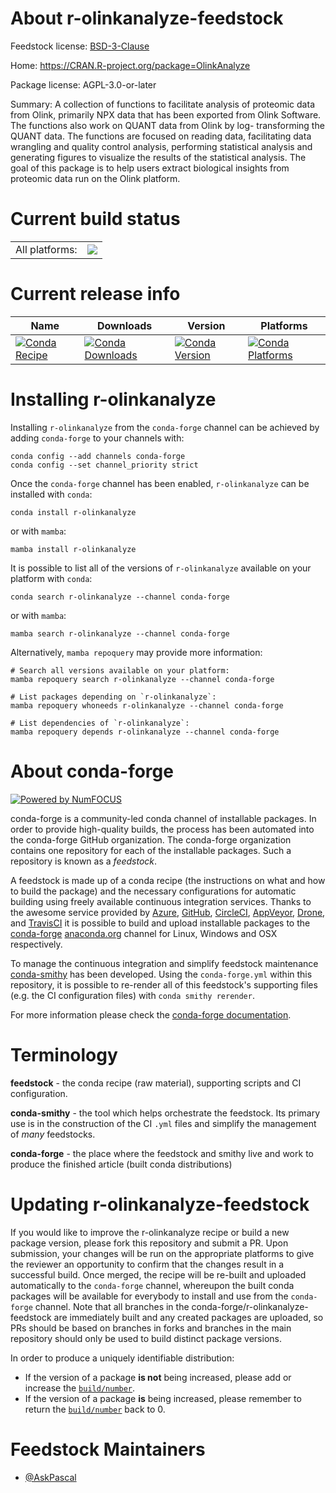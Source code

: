About r-olinkanalyze-feedstock
==============================

Feedstock license: [BSD-3-Clause](https://github.com/conda-forge/r-olinkanalyze-feedstock/blob/main/LICENSE.txt)

Home: https://CRAN.R-project.org/package=OlinkAnalyze

Package license: AGPL-3.0-or-later

Summary: A collection of functions to facilitate analysis of proteomic data from Olink, primarily NPX data that has been exported from Olink Software. The functions also work on QUANT data from Olink by log- transforming the QUANT data. The functions are focused on reading data, facilitating data wrangling and quality control analysis, performing statistical analysis and generating figures to visualize the results of the statistical analysis. The goal of this package is to help users extract biological insights from proteomic data run on the Olink platform.

Current build status
====================


<table><tr><td>All platforms:</td>
    <td>
      <a href="https://dev.azure.com/conda-forge/feedstock-builds/_build/latest?definitionId=16260&branchName=main">
        <img src="https://dev.azure.com/conda-forge/feedstock-builds/_apis/build/status/r-olinkanalyze-feedstock?branchName=main">
      </a>
    </td>
  </tr>
</table>

Current release info
====================

| Name | Downloads | Version | Platforms |
| --- | --- | --- | --- |
| [![Conda Recipe](https://img.shields.io/badge/recipe-r--olinkanalyze-green.svg)](https://anaconda.org/conda-forge/r-olinkanalyze) | [![Conda Downloads](https://img.shields.io/conda/dn/conda-forge/r-olinkanalyze.svg)](https://anaconda.org/conda-forge/r-olinkanalyze) | [![Conda Version](https://img.shields.io/conda/vn/conda-forge/r-olinkanalyze.svg)](https://anaconda.org/conda-forge/r-olinkanalyze) | [![Conda Platforms](https://img.shields.io/conda/pn/conda-forge/r-olinkanalyze.svg)](https://anaconda.org/conda-forge/r-olinkanalyze) |

Installing r-olinkanalyze
=========================

Installing `r-olinkanalyze` from the `conda-forge` channel can be achieved by adding `conda-forge` to your channels with:

```
conda config --add channels conda-forge
conda config --set channel_priority strict
```

Once the `conda-forge` channel has been enabled, `r-olinkanalyze` can be installed with `conda`:

```
conda install r-olinkanalyze
```

or with `mamba`:

```
mamba install r-olinkanalyze
```

It is possible to list all of the versions of `r-olinkanalyze` available on your platform with `conda`:

```
conda search r-olinkanalyze --channel conda-forge
```

or with `mamba`:

```
mamba search r-olinkanalyze --channel conda-forge
```

Alternatively, `mamba repoquery` may provide more information:

```
# Search all versions available on your platform:
mamba repoquery search r-olinkanalyze --channel conda-forge

# List packages depending on `r-olinkanalyze`:
mamba repoquery whoneeds r-olinkanalyze --channel conda-forge

# List dependencies of `r-olinkanalyze`:
mamba repoquery depends r-olinkanalyze --channel conda-forge
```


About conda-forge
=================

[![Powered by
NumFOCUS](https://img.shields.io/badge/powered%20by-NumFOCUS-orange.svg?style=flat&colorA=E1523D&colorB=007D8A)](https://numfocus.org)

conda-forge is a community-led conda channel of installable packages.
In order to provide high-quality builds, the process has been automated into the
conda-forge GitHub organization. The conda-forge organization contains one repository
for each of the installable packages. Such a repository is known as a *feedstock*.

A feedstock is made up of a conda recipe (the instructions on what and how to build
the package) and the necessary configurations for automatic building using freely
available continuous integration services. Thanks to the awesome service provided by
[Azure](https://azure.microsoft.com/en-us/services/devops/), [GitHub](https://github.com/),
[CircleCI](https://circleci.com/), [AppVeyor](https://www.appveyor.com/),
[Drone](https://cloud.drone.io/welcome), and [TravisCI](https://travis-ci.com/)
it is possible to build and upload installable packages to the
[conda-forge](https://anaconda.org/conda-forge) [anaconda.org](https://anaconda.org/)
channel for Linux, Windows and OSX respectively.

To manage the continuous integration and simplify feedstock maintenance
[conda-smithy](https://github.com/conda-forge/conda-smithy) has been developed.
Using the ``conda-forge.yml`` within this repository, it is possible to re-render all of
this feedstock's supporting files (e.g. the CI configuration files) with ``conda smithy rerender``.

For more information please check the [conda-forge documentation](https://conda-forge.org/docs/).

Terminology
===========

**feedstock** - the conda recipe (raw material), supporting scripts and CI configuration.

**conda-smithy** - the tool which helps orchestrate the feedstock.
                   Its primary use is in the construction of the CI ``.yml`` files
                   and simplify the management of *many* feedstocks.

**conda-forge** - the place where the feedstock and smithy live and work to
                  produce the finished article (built conda distributions)


Updating r-olinkanalyze-feedstock
=================================

If you would like to improve the r-olinkanalyze recipe or build a new
package version, please fork this repository and submit a PR. Upon submission,
your changes will be run on the appropriate platforms to give the reviewer an
opportunity to confirm that the changes result in a successful build. Once
merged, the recipe will be re-built and uploaded automatically to the
`conda-forge` channel, whereupon the built conda packages will be available for
everybody to install and use from the `conda-forge` channel.
Note that all branches in the conda-forge/r-olinkanalyze-feedstock are
immediately built and any created packages are uploaded, so PRs should be based
on branches in forks and branches in the main repository should only be used to
build distinct package versions.

In order to produce a uniquely identifiable distribution:
 * If the version of a package **is not** being increased, please add or increase
   the [``build/number``](https://docs.conda.io/projects/conda-build/en/latest/resources/define-metadata.html#build-number-and-string).
 * If the version of a package **is** being increased, please remember to return
   the [``build/number``](https://docs.conda.io/projects/conda-build/en/latest/resources/define-metadata.html#build-number-and-string)
   back to 0.

Feedstock Maintainers
=====================

* [@AskPascal](https://github.com/AskPascal/)


